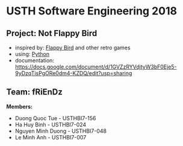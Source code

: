 # USTH Software Engineering 2018
## Project: Not Flappy Bird
* inspired by: [Flappy Bird](https://en.wikipedia.org/wiki/Flappy_Bird) and other retro games
* using: [Python](https://www.python.org/)
* documentation: https://docs.google.com/document/d/1GVZzRYVdjtyW3bF0Eje5-9yDzqTisPgORe0dm4-KZDQ/edit?usp=sharing
## Team: fRiEnDz
**Members:**
* Duong Quoc Tue - USTHBI7-156
* Ha Huy Binh - USTHBI7-024
* Nguyen Minh Duong - USTHBI7-048
* Le Minh Anh - USTHBI7-007
